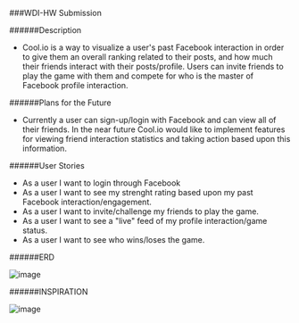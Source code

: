 ###WDI-HW Submission

######Description

- Cool.io is a way to visualize a user's past Facebook interaction in order to give them an overall ranking related to their posts, and how much their friends interact with their posts/profile.  Users can invite friends to play the game with them and compete for who is the master of Facebook profile interaction.

######Plans for the Future

- Currently a user can sign-up/login with Facebook and can view all of their friends.  In the near future Cool.io would like to implement features for viewing friend interaction statistics and taking action based upon this information.


######User Stories

- As a user I want to login through Facebook
- As a user I want to see my strenght rating based upon my past Facebook interaction/engagement.
- As a user I want to invite/challenge my friends to play the game.
- As a user I want to see a "live" feed of my profile interaction/game status.
- As a user I want to see who wins/loses the game.

######ERD

![image](https://lh5.googleusercontent.com/-AcK6eAYiJF8/Uqy2rIgvE3I/AAAAAAAABNo/ng5clqvDF58/w783-h554-no/IMG_20131214_144445407.jpg)

######INSPIRATION

![image](http://blogs.villagevoice.com/music/images/Coolio-575-old.jpg)





